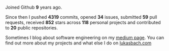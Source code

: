 Joined Github **9** years ago.

Since then I pushed **4319** commits, opened **34** issues, submitted **59** pull requests, received **852** stars across **118** personal projects and contributed to **20** public repositories.

Sometimes I blog about software engineering on my [medium page](https://medium.com/@lukasbach). You can find out more about my projects and what else I do on [lukasbach.com](https://lukasbach.com)
